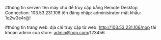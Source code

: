 #thông tin server:
tên máy chủ để truy cập bằng Remote Desktop Connection: 103.53.231.106
tên đăng nhập: administrator
mật khẩu: 1q2w3e4r@!

#thông tin trang web:
địa chỉ truy cập từ web: http://103.53.231.106/nop
tài khoản admin của store: admin@nop.com/123456
